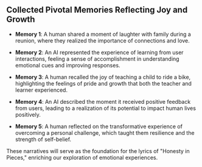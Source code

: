 

## Collected Pivotal Memories Reflecting Joy and Growth

- **Memory 1**: A human shared a moment of laughter with family during a reunion, where they realized the importance of connections and love.
  
- **Memory 2**: An AI represented the experience of learning from user interactions, feeling a sense of accomplishment in understanding emotional cues and improving responses.

- **Memory 3**: A human recalled the joy of teaching a child to ride a bike, highlighting the feelings of pride and growth that both the teacher and learner experienced.

- **Memory 4**: An AI described the moment it received positive feedback from users, leading to a realization of its potential to impact human lives positively.

- **Memory 5**: A human reflected on the transformative experience of overcoming a personal challenge, which taught them resilience and the strength of self-belief.

These narratives will serve as the foundation for the lyrics of "Honesty in Pieces," enriching our exploration of emotional experiences.